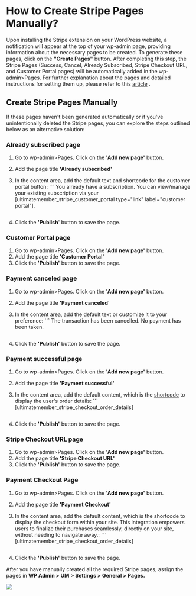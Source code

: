 ---
---
# How to Create Stripe Pages Manually?
 Upon installing the Stripe extension on your WordPress website, a notification will appear at the top of your wp-admin page, providing information about the necessary pages to be created. To generate these pages, click on the <strong>"Create Pages"</strong> button. After completing this step, the Stripe Pages (Success, Cancel, Already Subscribed, Stripe Checkout URL, and Customer Portal pages) will be automatically added in the wp-admin&gt;Pages. For further explanation about the pages and detailed instructions for setting them up, please refer to this  [article](https://ultimatemember.github.io/docs-v3/um-stripe/article/1609-stripe---setting-up-stripe-success-and-cancel-payment-pages.html) .

Create Stripe Pages Manually
----------------------------

 If these pages haven't been generated automatically or if you've unintentionally deleted the Stripe pages, you can explore the steps outlined below as an alternative solution:

### Already subscribed page

1. Go to wp-admin&gt;Pages. Click on the <strong>'Add new page'</strong> button.
2. Add the page title <strong>'Already subscribed'</strong>
3. In the content area, add the default text and shortcode for the customer portal button: ```
    You already have a subscription. You can view/manage your existing subscription via your [ultimatemember_stripe_customer_portal type="link" label="customer portal"].
    	
    ```
4. Click the <strong>'Publish</strong>' button to save the page.

### <strong>Customer Portal page</strong>

1. Go to wp-admin&gt;Pages. Click on the <strong>'Add new page'</strong> button.
2. Add the page title <strong>'Customer Portal'</strong>
3. Click the <strong>'Publish'</strong> button to save the page.

### <strong>Payment canceled page</strong>

1. Go to wp-admin&gt;Pages. Click on the <strong>'Add new page'</strong> button.
2. Add the page title <strong>'Payment canceled'</strong>
3. In the content area, add the default text or customize it to your preference: ```
    The transaction has been cancelled. No payment has been taken.
    	
    ```
4. Click the <strong>'Publish'</strong> button to save the page.

### Payment successful page

1. Go to wp-admin&gt;Pages. Click on the <strong>'Add new page'</strong> button.
2. Add the page title <strong>'Payment successful'</strong>
3. In the content area, add the default content, which is the  [shortcode](/docs-v3/um-stripe/article/1616-stripe-shortcodes-reference)  to display the user's order details: ```
    [ultimatemember_stripe_checkout_order_details]
    	
    ```
4. Click the <strong>'Publish'</strong> button to save the page.

### Stripe Checkout URL page

1. Go to wp-admin&gt;Pages. Click on the <strong>'Add new page'</strong> button.
2. Add the page title <strong>'Stripe Checkout URL'</strong>
3. Click the <strong>'Publish'</strong> button to save the page.

### Payment Checkout Page

1. Go to wp-admin&gt;Pages. Click on the <strong>'Add new page'</strong> button.
2. Add the page title <strong>'Payment Checkout'</strong>
3. In the content area, add the default content, which is the shortcode to display the checkout form within your site. This integration empowers users to finalize their purchases seamlessly, directly on your site, without needing to navigate away.: ```
    [ultimatemember_stripe_checkout_order_details]
    	
    ```
4. Click the <strong>'Publish'</strong> button to save the page.

 After you have manually created all the required Stripe pages, assign the pages in <strong>WP Admin &gt; UM &gt; Settings &gt; General &gt; Pages.</strong>

  ![](https://s3.amazonaws.com/helpscout.net/docs/assets/561c96629033600a7a36d662/images/65d4c908e3adc6007de13b9c/file-CpifXpo5hP.png)